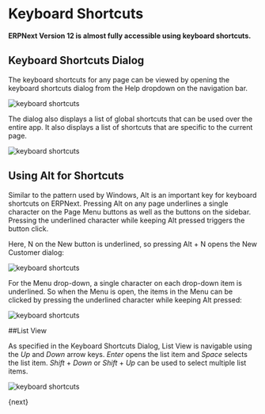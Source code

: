 <!-- add-breadcrumbs -->
# Keyboard Shortcuts

**ERPNext Version 12 is almost fully accessible using keyboard shortcuts.**

## Keyboard Shortcuts Dialog

The keyboard shortcuts for any page can be viewed by opening the keyboard shortcuts dialog from the Help dropdown on the navigation bar.

![keyboard shortcuts](/docs/assets/img/using-erpnext/using-keyboard-shortcuts-4.png)

The dialog also displays a list of global shortcuts that can be used over the entire app. It also displays a list of shortcuts that are specific to the current page.

![keyboard shortcuts](/docs/assets/img/using-erpnext/keyboard-shortcuts-dialog.png)

## Using Alt for Shortcuts

Similar to the pattern used by Windows, Alt is an important key for keyboard shortcuts on ERPNext. Pressing Alt on any page underlines a single character on the Page Menu buttons as well as the buttons on the sidebar. Pressing the underlined character while keeping Alt pressed triggers the button click.

Here, N on the New button is underlined, so pressing Alt + N opens the New Customer dialog:

![keyboard shortcuts](/docs/assets/img/using-erpnext/using-keyboard-shortcuts-1.gif)

For the Menu drop-down, a single character on each drop-down item is underlined. So when the Menu is open, the items in the Menu can be clicked by pressing the underlined character while keeping Alt pressed:

![keyboard shortcuts](/docs/assets/img/using-erpnext/using-keyboard-shortcuts-2.gif)

##List View

As specified in the Keyboard Shortcuts Dialog, List View is navigable using the *Up* and *Down* arrow keys. *Enter* opens the list item and *Space* selects the list item. *Shift* + *Down* or *Shift* + *Up* can be used to select multiple list items.

![keyboard shortcuts](/docs/assets/img/using-erpnext/using-keyboard-shortcuts-5.png)

{next}

<!-- markdown -->